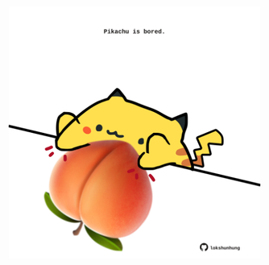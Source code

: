 <!-- built at 30/06/2025, 08:00:39 UTC -->
<p align="center">
  <img width="500" height="500" src="./ReadmeImage.svg">
</p>
